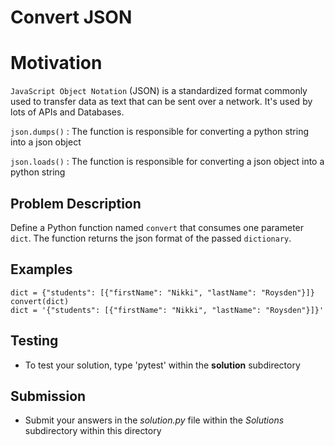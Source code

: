 # Convert JSON 

# Motivation 
`JavaScript Object Notation` (JSON) is a standardized format commonly used to transfer data as text that can be sent over a network. It's used by lots of APIs and Databases.

`json.dumps()` : The function is responsible for converting a python string into a json object

`json.loads()` : The function is responsible for converting a json object into a python string


## Problem Description 
Define a Python function named `convert` that consumes one parameter `dict`. The function returns the json format of the passed `dictionary`.

## Examples
```
dict = {"students": [{"firstName": "Nikki", "lastName": "Roysden"}]}
convert(dict)
dict = '{"students": [{"firstName": "Nikki", "lastName": "Roysden"}]}'
```

## Testing
* To test your solution, type 'pytest' within the **solution** subdirectory

## Submission
* Submit your answers in the *solution.py* file within the *Solutions* subdirectory within this directory